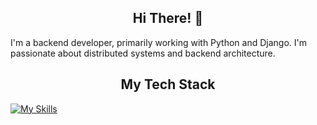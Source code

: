 <h2 align="center">Hi There! 👋</h2>


I'm a backend developer, primarily working with Python and Django. I'm passionate about distributed systems and backend architecture.



<h2 align=center> My Tech Stack </h2>

[![My Skills](https://skillicons.dev/icons?i=html,css,bootstrap,js,jquery,py,django,fastapi,git,postgres,docker)](https://skillicons.dev)
